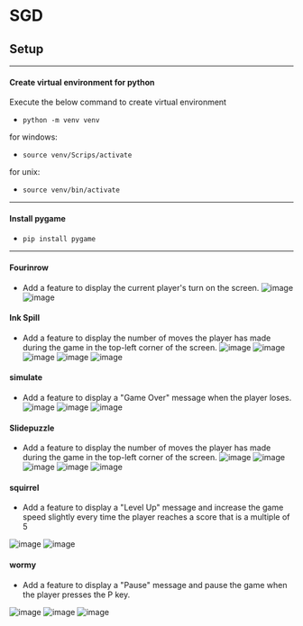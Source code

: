 # SGD 

## Setup
-----------------------------------------------------------------
#### Create virtual environment for python
Execute the below command to create virtual environment
- ``` python -m venv venv ```


for windows:
- ```source venv/Scrips/activate```

for unix:
- ```source venv/bin/activate```
-----------------------------------------------------------------
#### Install pygame
- ```pip install pygame```
-----------------------------------------------------------------

#### Fourinrow
- Add a feature to display the current player's turn on the screen.
![image](https://github.com/user-attachments/assets/75b37d3c-e37d-400d-8980-a3e7f16ce8bd)
![image](https://github.com/user-attachments/assets/74ea36ec-52a3-48d1-a1b6-e9722f8ba562)


#### Ink Spill
- Add a feature to display the number of moves the player has made during the game in the top-left corner of the screen.
![image](https://github.com/user-attachments/assets/9023aac3-583f-42f2-8742-fe765de3670c)
![image](https://github.com/user-attachments/assets/9ea44e20-ccf3-448a-8098-141b21381704)
![image](https://github.com/user-attachments/assets/c49d0073-e272-4355-8af7-db8e6820c507)
![image](https://github.com/user-attachments/assets/faf670f6-f905-4afd-8735-391e3dc7bfe4)
![image](https://github.com/user-attachments/assets/0feb13f6-b43e-42dd-8ac8-a15625162db9)

#### simulate
- Add a feature to display a "Game Over" message when the player loses.
![image](https://github.com/user-attachments/assets/a246df0d-30ea-4fe0-8b4d-92efb9a12de7)
![image](https://github.com/user-attachments/assets/6fc67065-e5fd-4dc9-b039-7936786357f1)
![image](https://github.com/user-attachments/assets/b610ca8c-858c-4fbc-830b-6f86e976edde)

#### Slidepuzzle
- Add a feature to display the number of moves the player has made during the game in the top-left corner of the screen.
![image](https://github.com/user-attachments/assets/079f4733-cf6c-4474-940b-397c530e4083)
![image](https://github.com/user-attachments/assets/797d0a37-2e0e-4d43-bdb3-c8fa13dab73f)
![image](https://github.com/user-attachments/assets/5dc488d4-f5f9-41cf-b5ad-224dc363d73e)
![image](https://github.com/user-attachments/assets/b54218a9-5016-4df7-9647-59c5986ba710)
![image](https://github.com/user-attachments/assets/2cfe23ad-cc3f-4222-8fbd-28d2afed51f5)

#### squirrel
- Add a feature to display a "Level Up" message and increase the game speed slightly every time the player reaches a score that is a multiple of 5

![image](https://github.com/user-attachments/assets/8c6ffc98-3e20-469c-a928-39aa73acde3c)
![image](https://github.com/user-attachments/assets/5c2dedc3-3232-406f-854d-585e4018534c)


#### wormy
- Add a feature to display a "Pause" message and pause the game when the player presses the P key.

![image](https://github.com/user-attachments/assets/25459b85-01cd-42b8-82f2-3da4c5018020)
![image](https://github.com/user-attachments/assets/dc32a5dd-57ba-4f5b-bf5f-0fbab55ea850)
![image](https://github.com/user-attachments/assets/7783ef5e-a814-4407-aa88-f2dd6a75c6a9)

